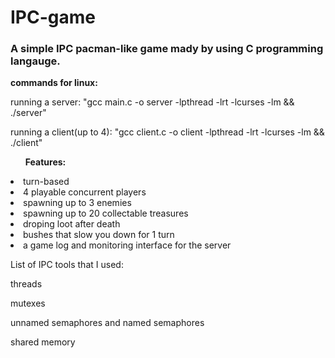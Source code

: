 # IPC-game
<h3>A simple IPC pacman-like game mady by using C programming langauge.</h3>

<b>commands for linux:</b>

running a server: "gcc main.c -o server -lpthread -lrt -lcurses -lm && ./server"

running a client(up to 4): "gcc client.c -o client -lpthread -lrt -lcurses -lm && ./client"


<ul><b>Features:</b></ul>

<li>turn-based</li>

<li>4 playable concurrent players</li>

<li>spawning up to 3 enemies</li>

<li>spawning up to 20 collectable treasures</li>

<li>droping loot after death</li>

<li>bushes that slow you down for 1 turn</li>

<li>a game log and monitoring interface for the server</li>

List of IPC tools that I used:

threads

mutexes

unnamed semaphores and named semaphores

shared memory

